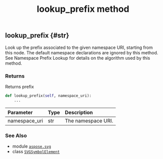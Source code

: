﻿---
title: lookup_prefix method
second_title: Aspose.SVG for Python via .NET API References
description: 
type: docs
weight: 280
url: /python-net/aspose.svg/svgsymbolelement/lookup_prefix/
is_root: false
---

## lookup_prefix {#str}

Look up the prefix associated to the given namespace URI, starting from this node. The default namespace declarations are ignored by this method. 
See Namespace Prefix Lookup for details on the algorithm used by this method.


### Returns 


Returns prefix


```python
def lookup_prefix(self, namespace_uri):
    ...
```


| Parameter | Type | Description |
| :- | :- | :- |
| namespace_uri | str | The namespace URI. |



### See Also
* module [`aspose.svg`](../../)
* class [`SVGSymbolElement`](/svg/python-net/aspose.svg/svgsymbolelement)
